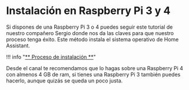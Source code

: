 # Instalación en Raspberry Pi 3 y 4

Si dispones de una Raspberry Pi 3 o 4 puedes seguir este tutorial de nuestro compañero Sergio donde nos da las claves para que nuestro proceso tenga éxito. Este método instala el sistema operativo de Home Assistant. 

!!! info "<a href="https://domoticafacil.home.blog/2019/05/25/como-instalar-hass-io/" target="_blank">** Proceso de instalación **</a>"


Desde el canal te recomendamos que lo hagas sobre una Raspberry Pi 4 con almenos 4 GB de ram, si tienes una Raspberry Pi 3 también puedes hacerlo, aunque quizás se queda un poco justa.